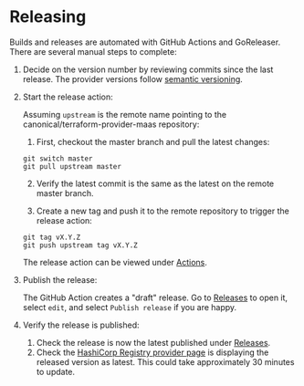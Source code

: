 # Releasing

Builds and releases are automated with GitHub Actions and GoReleaser. There are several manual steps to complete:

1. Decide on the version number by reviewing commits since the last release. The provider versions follow [semantic versioning](https://semver.org/).

2. Start the release action:
   
   Assuming `upstream` is the remote name pointing to the canonical/terraform-provider-maas repository:
   1. First, checkout the master branch and pull the latest changes:

   ```shell
   git switch master
   git pull upstream master
   ```
   2. Verify the latest commit is the same as the latest on the remote master branch.
   
   3. Create a new tag and push it to the remote repository to trigger the release action:
   
   ```shell
   git tag vX.Y.Z
   git push upstream tag vX.Y.Z
   ```
   The release action can be viewed under [Actions](https://github.com/canonical/terraform-provider-maas/actions).

3. Publish the release: 
   
   The GitHub Action creates a "draft" release. Go to [Releases](https://github.com/canonical/terraform-provider-maas/releases) to open it, select `edit`, and select `Publish release` if you are happy. 

4. Verify the release is published: 
   1. Check the release is now the latest published under [Releases](https://github.com/canonical/terraform-provider-maas/releases). 
   2. Check the [HashiCorp Registry provider page](https://registry.terraform.io/providers/canonical/maas/latest) is displaying the released version as latest. This could take approximately 30 minutes to update.
